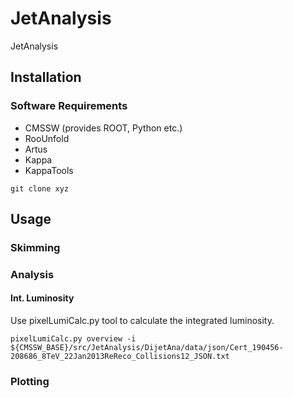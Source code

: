 JetAnalysis
===========

JetAnalysis

## Installation

### Software Requirements
- CMSSW (provides ROOT, Python etc.)
- RooUnfold
- Artus
- Kappa
- KappaTools

```
git clone xyz
```

## Usage


### Skimming

### Analysis

#### Int. Luminosity

Use pixelLumiCalc.py tool to calculate the integrated luminosity.

```pixelLumiCalc.py overview -i ${CMSSW_BASE}/src/JetAnalysis/DijetAna/data/json/Cert_190456-208686_8TeV_22Jan2013ReReco_Collisions12_JSON.txt```

### Plotting
